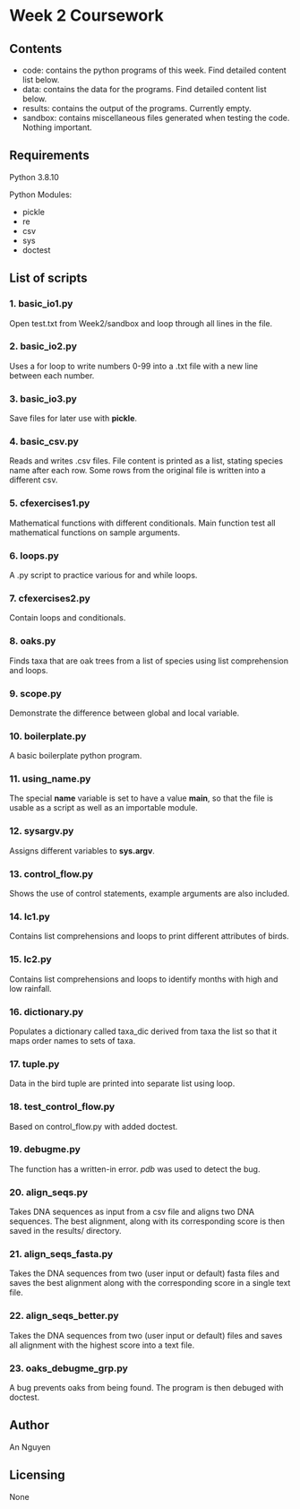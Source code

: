 # Week 2 Coursework 

## Contents
* code: contains the python programs of this week. Find detailed content list below. 
* data: contains the data for the programs. Find detailed content list below.
* results: contains the output of the programs. Currently empty. 
* sandbox: contains miscellaneous files generated when testing the code. Nothing important.

## Requirements

Python 3.8.10

Python Modules: 
* pickle
* re
* csv
* sys
* doctest

## List of scripts
### 1. basic_io1.py

Open test.txt from Week2/sandbox and loop through all lines in the file.

### 2. basic_io2.py

Uses a for loop to write numbers 0-99 into a .txt file with a new line between each number.

### 3. basic_io3.py

Save files for later use with **pickle**.

### 4. basic_csv.py

Reads and writes .csv files. File content is printed as a list, stating species name after each row. Some rows from the original file is written into a different csv. 

### 5. cfexercises1.py

Mathematical functions with different conditionals. Main function test all mathematical functions on sample arguments.

### 6. loops.py

A .py script to practice various for and while loops.

### 7. cfexercises2.py

Contain loops and conditionals.

### 8. oaks.py

Finds taxa that are oak trees from a list of species using list comprehension and loops.

### 9. scope.py

Demonstrate the difference between global and local variable.

### 10. boilerplate.py

A basic boilerplate python program.

### 11. using_name.py

The special __name__ variable is set to have a value __main__, so that the file is usable as a script as well as an importable module.

### 12. sysargv.py

Assigns different variables to **sys.argv**.

### 13. control_flow.py

Shows the use of control statements, example arguments are also included.

### 14. lc1.py

Contains list comprehensions and loops to print different attributes of birds.

### 15. lc2.py

Contains list comprehensions and loops to identify months with high and low rainfall.

### 16. dictionary.py

Populates a dictionary called taxa_dic derived from taxa the list so that it maps order names to sets of taxa.

### 17. tuple.py

Data in the bird tuple are printed into separate list using loop.

### 18. test_control_flow.py

Based on control_flow.py with added doctest.

### 19. debugme.py

The function has a written-in error. *pdb* was used to detect the bug. 

### 20. align_seqs.py

Takes DNA sequences as input from a csv file and aligns two DNA sequences. The best alignment, along with its corresponding score is then saved in the results/ directory.

### 21. align_seqs_fasta.py

Takes the DNA sequences from two (user input or default) fasta files and saves the best alignment along with the corresponding score in a single text file.

### 22. align_seqs_better.py

Takes the DNA sequences from two (user input or default) files and saves all alignment with the highest score into a text file.

### 23. oaks_debugme_grp.py

A bug prevents oaks from being found. The program is then debuged with doctest.

## Author

An Nguyen

## Licensing

None

